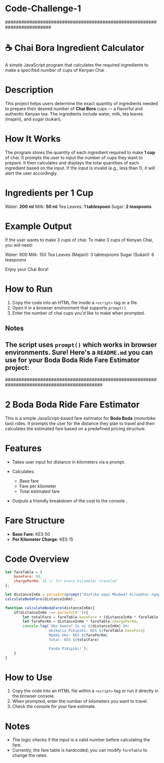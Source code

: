 # Code-Challenge-1
#########################################################################
# ☕ Chai Bora Ingredient Calculator

A simple JavaScript program that calculates the required ingredients to make a specified number of cups of  Kenyan Chai .

# Description

This project helps users determine the exact quantity of ingredients needed to prepare their desired number of **Chai Bora** cups — a flavorful and authentic Kenyan tea. The ingredients include water, milk, tea leaves (majani), and sugar (sukari).

# How It Works

The program stores the quantity of each ingredient required to make **1 cup** of chai.
It prompts the user to input the number of cups they want to prepare.
It then calculates and displays the total quantities of each ingredient based on the input.
If the input is invalid (e.g., less than 1), it will alert the user accordingly.

# Ingredients per 1 Cup

 Water: **200 ml**
 Milk: **50 ml**
 Tea Leaves: **1 tablespoon**
 Sugar: **2 teaspoons**

# Example Output

If the user wants to make 3 cups of chai:
To make 3 cups of Kenyan Chai, you will need:

Water: 600
Milk:  150
Tea Leaves (Majani): 3 tablespoons
Sugar (Sukari): 6 teaspoons 

Enjoy your Chai Bora!

#  How to Run

1. Copy the code into an HTML file inside a `<script>` tag or a file.
2. Open it in a browser environment that supports `prompt()`.
3. Enter the number of chai cups you'd like to make when prompted.

##  Notes

The script uses `prompt()` which works in browser environments.
Sure! Here's a `README.md` you can use for your Boda Boda Ride Fare Estimator project:
---





############################################################################################

# 2 Boda Boda Ride Fare Estimator

This is a simple JavaScript-based fare estimator for **Boda Boda** (motorbike taxi) rides. It prompts the user for the distance they plan to travel and then calculates the estimated fare based on a predefined pricing structure.

# Features

* Takes user input for distance in kilometers via a prompt.
* Calculates:

  * Base fare
  * Fare per kilometer
  * Total estimated fare
* Outputs a friendly breakdown of the cost to the console .

#  Fare Structure

* **Base Fare:** KES 50
* **Per Kilometer Charge:** KES 15

# Code Overview

```javascript
let fareTable = {
    baseFare: 50,
    chargePerKm: 15 // for every kilometer traveled
};

let distanceInKm = parseInt(prompt("Unafika wapi Mkubwa? Kilometer ngapi?:"));
calculateBodaFare(distanceInKm);

function calculateBodaFare(distanceInKm){
    if(distanceInKm !== parseInt('')){
        let totalFare = fareTable.baseFare + (distanceInKm * fareTable.chargePerKm);
        let farePerKm = distanceInKm * fareTable.chargePerKm;
        console.log(`Uko kwote? Io ni ${distanceInKm} km:
                    Ukikalia Pikipiki: KES ${fareTable.baseFare}
                    Mpaka Uko: KES ${farePerKm}
                    Total: KES ${totalFare}

                    Panda Pikipiki!`);
    } 
}
```

#  How to Use

1. Copy the code into an HTML file within a `<script>` tag or run it directly in the browser console.
2. When prompted, enter the number of kilometers you want to travel.
3. Check the console for your fare estimate.

#  Notes

* The logic checks if the input is a valid number before calculating the fare.
* Currently, the fare table is hardcoded; you can modify `fareTable` to change the rates.


